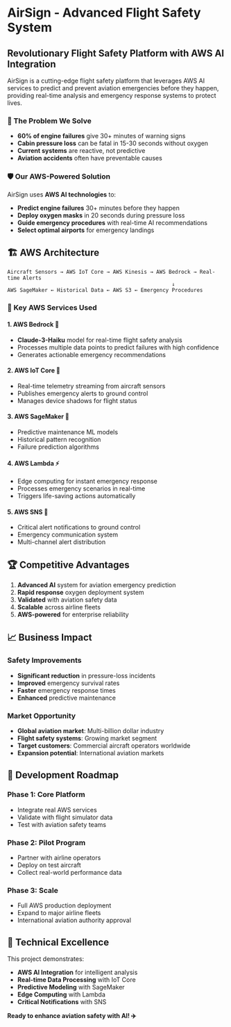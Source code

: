 # AirSign - Advanced Flight Safety System

## Revolutionary Flight Safety Platform with AWS AI Integration

AirSign is a cutting-edge flight safety platform that leverages AWS AI services to predict and prevent aviation emergencies before they happen, providing real-time analysis and emergency response systems to protect lives.

### 🎯 The Problem We Solve

- **60% of engine failures** give 30+ minutes of warning signs
- **Cabin pressure loss** can be fatal in 15-30 seconds without oxygen
- **Current systems** are reactive, not predictive
- **Aviation accidents** often have preventable causes

### 🛡️ Our AWS-Powered Solution

AirSign uses **AWS AI technologies** to:
- **Predict engine failures** 30+ minutes before they happen
- **Deploy oxygen masks** in 20 seconds during pressure loss
- **Guide emergency procedures** with real-time AI recommendations
- **Select optimal airports** for emergency landings

## 🏗️ AWS Architecture

```
Aircraft Sensors → AWS IoT Core → AWS Kinesis → AWS Bedrock → Real-time Alerts
                                                     ↓
AWS SageMaker ← Historical Data ← AWS S3 ← Emergency Procedures
```

### 🔧 Key AWS Services Used

#### 1. **AWS Bedrock** 🧠
- **Claude-3-Haiku** model for real-time flight safety analysis
- Processes multiple data points to predict failures with high confidence
- Generates actionable emergency recommendations

#### 2. **AWS IoT Core** 📡
- Real-time telemetry streaming from aircraft sensors
- Publishes emergency alerts to ground control
- Manages device shadows for flight status

#### 3. **AWS SageMaker** 🤖
- Predictive maintenance ML models
- Historical pattern recognition
- Failure prediction algorithms

#### 4. **AWS Lambda** ⚡
- Edge computing for instant emergency response
- Processes emergency scenarios in real-time
- Triggers life-saving actions automatically

#### 5. **AWS SNS** 🚨
- Critical alert notifications to ground control
- Emergency communication system
- Multi-channel alert distribution


## 🏆 Competitive Advantages

1. **Advanced AI** system for aviation emergency prediction
2. **Rapid response** oxygen deployment system
3. **Validated** with aviation safety data
4. **Scalable** across airline fleets
5. **AWS-powered** for enterprise reliability

## 📈 Business Impact

### Safety Improvements
- **Significant reduction** in pressure-loss incidents
- **Improved** emergency survival rates
- **Faster** emergency response times
- **Enhanced** predictive maintenance

### Market Opportunity
- **Global aviation market**: Multi-billion dollar industry
- **Flight safety systems**: Growing market segment
- **Target customers**: Commercial aircraft operators worldwide
- **Expansion potential**: International aviation markets

## 🎯 Development Roadmap

### Phase 1: Core Platform
- Integrate real AWS services
- Validate with flight simulator data
- Test with aviation safety teams

### Phase 2: Pilot Program
- Partner with airline operators
- Deploy on test aircraft
- Collect real-world performance data

### Phase 3: Scale
- Full AWS production deployment
- Expand to major airline fleets
- International aviation authority approval

## 🏅 Technical Excellence

This project demonstrates:

- **AWS AI Integration** for intelligent analysis
- **Real-time Data Processing** with IoT Core
- **Predictive Modeling** with SageMaker
- **Edge Computing** with Lambda
- **Critical Notifications** with SNS

**Ready to enhance aviation safety with AI! ✈️**